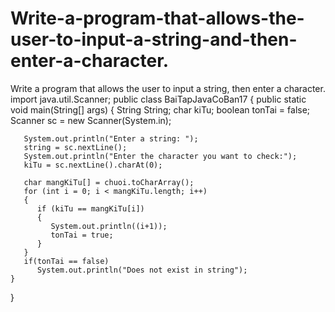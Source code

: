 # Write-a-program-that-allows-the-user-to-input-a-string-and-then-enter-a-character.
Write a program that allows the user to input a string, then enter a character.
import java.util.Scanner;
public class BaiTapJavaCoBan17
{
    public static void main(String[] args)
    {
       String String;
       char kiTu;
       boolean tonTai = false;
       Scanner sc = new Scanner(System.in);

       System.out.println("Enter a string: ");
       string = sc.nextLine();
       System.out.println("Enter the character you want to check:");
       kiTu = sc.nextLine().charAt(0);

       char mangKiTu[] = chuoi.toCharArray();
       for (int i = 0; i < mangKiTu.length; i++)
       {
          if (kiTu == mangKiTu[i])
          {
             System.out.println((i+1));
             tonTai = true;
          }
       }
       if(tonTai == false)
          System.out.println("Does not exist in string");
    }
}
